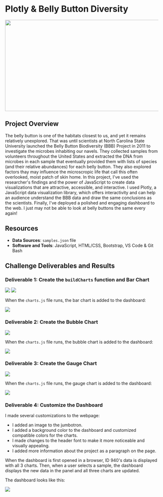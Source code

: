 # Plotly & Belly Button Diversity
<img src="static/images/belly_button_readme_header.jpg" width="1000" height="300">

## Project Overview
The belly button is one of the habitats closest to us, and yet it remains relatively unexplored. That was until scientists at North Carolina State University launched the Belly Button Biodiversity (BBB) Project in 2011 to investigate the microbes inhabiting our navels. They collected samples from volunteers throughout the United States and extracted the DNA from microbes in each sample that eventually provided them with lists of species (and their relative abundances) for each belly button. They also explored factors thay may influence the microscropic life that call this often overlooked, moist patch of skin home. In this project, I've used the researcher's findings and the power of JavaScript to create data visualizations that are attractive, accessible, and interactive. I used Plotly, a JavaScript data visualization library, which offers interactivity and can help an audience understand the BBB data and draw the same conclusions as the scientists. Finally, I've deployed a polished and engaging dashboard to the web. I just may not be able to look at belly buttons the same every again!

## Resources
- **Data Sources**: `samples.json` file
- **Software and Tools**: JavaScript, HTML/CSS, Bootstrap, VS Code & Git Bash

## Challenge Deliverables and Results

### Deliverable 1: Create the `buildCharts` function and Bar Chart

<img src="static/images/Delv 1_buildCharts function.PNG">

<img src="static/images/Delv 1_bar chart js.PNG">

When the `charts.js` file runs, the bar chart is added to the dashboard:

<img src="static/images/Delv 1_bar chart.PNG">


### Deliverable 2: Create the Bubble Chart

<img src="static/images/Delv 2_bubble chart js.PNG">

When the `charts.js` file runs, the bubble chart is added to the dashboard:

<img src="static/images/Delv 2_bubble chart.PNG">


### Deliverable 3: Create the Gauge Chart

<img src="static/images/Delv 3_gauge chart js.PNG">

When the `charts.js` file runs, the gauge chart is added to the dashboard:

<img src="static/images/Delv 3_gauge chart.PNG">


### Deliverable 4: Customize the Dashboard
I made several customizations to the webpage:
- I added an image to the jumbotron.
- I added a background color to the dashboard and customized compatible colors for the charts.
- I made changes to the header font to make it more noticeable and visually appealing.
- I added more information about the project as a paragraph on the page.

When the dashboard is first opened in a browser, ID 940's data is displayed with all 3 charts. Then, when a user selects a sample, the dashboard displays the new data in the panel and all three charts are updated. 

The dashboard looks like this:

<img src="static/images/Delv 4_BBB Dashboard.PNG">
